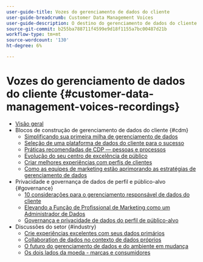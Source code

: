 ```yaml
---
user-guide-title: Vozes do gerenciamento de dados do cliente
user-guide-breadcrumb: Customer Data Management Voices
user-guide-description: O destino do gerenciamento de dados do cliente para o líder e especialista de práticas técnicas e de marketing
source-git-commit: b255ba788711f4599e9d18f1155a7bc00487d21b
workflow-type: tm+mt
source-wordcount: '130'
ht-degree: 6%

---
```



# Vozes do gerenciamento de dados do cliente {#customer-data-management-voices-recordings}

+ [Visão geral](overview.md)
+ Blocos de construção de gerenciamento de dados do cliente {#cdm}
   + [Simplificando sua primeira milha de gerenciamento de dados](cdm/first-mile.md)
   + [Seleção de uma plataforma de dados do cliente para o sucesso](cdm/cdp-success.md)
   + [Práticas recomendadas de CDP — pessoas e processos](cdm/people-and-process.md)
   + [Evolução do seu centro de excelência de público](cdm/evolving-your-audience-center-of-excellence.md)
   + [Criar melhores experiências com perfis de clientes](cdm/building-better-experiences-with-customer-profiles.md)
   + [Como as equipes de marketing estão aprimorando as estratégias de gerenciamento de dados](cdm/how-marketing-teams-are-improving-data-management-strategies.md)
+ Privacidade e governança de dados de perfil e público-alvo {#governance}
   + [10 considerações para o gerenciamento responsável de dados do cliente](https://experienceleague.adobe.com/docs/platform-learn/tutorials/privacy/ten-considerations-for-responsible-customer-data-management.html?lang=pt-BR)
   + [Elevando a Função de Profissional de Marketing como um Administrador de Dados](https://experienceleague.adobe.com/docs/platform-learn/tutorials/privacy/elevating-the-marketers-role-as-a-data-steward.html?lang=pt-BR)
   + [Governança e privacidade de dados do perfil de público-alvo](governance/healthcare-shield.md)
+ Discussões do setor {#industry}
   + [Crie experiências excelentes com seus dados primários](industry/build-superb-experiences-with-your-first-party-data.md)
   + [Collaboration de dados no contexto de dados próprios](industry/data-collaboration-in-the-first-party-data-context.md)
   + [O futuro do gerenciamento de dados e do ambiente em mudança](industry/the-future-of-data-management-and-the-changing-environment.md)
   + [Os dois lados da moeda - marcas e consumidores](industry/brands-vs-consumers.md)

